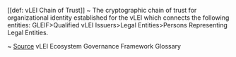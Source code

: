 [[def: vLEI Chain of Trust]]
~ The cryptographic chain of trust for organizational identity established for the vLEI which connects the following entities: GLEIF>Qualified vLEI Issuers>Legal Entities>Persons Representing
Legal Entities.

~ [Source](https://www.gleif.org/vlei/introducing-the-vlei-ecosystem-governance-framework/2023-12-15_vlei-egf-v2.0-glossary_v1.3_final.pdf) vLEI Ecosystem Governance Framework Glossary